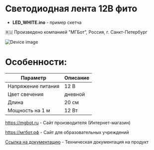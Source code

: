 # Светодиодная лента 12В фито


- **LED_WHITE.ino** - пример скетча

🇷🇺 Произведено компанией "МГБот", Россия, г. Санкт-Петербург

![Device image](https://books.mgbot.ru/images/LED_WHITE.png)

# Особенности:

| Параметр    | Описание |
| ----------- | -----------|
| Напряжение питания   | 12 В|
| Цвет свечения       | дневной|
| Длина    | 20 см|
| Мощность на 1 м     | 12 Вт|

https://mgbot.ru  - Сайт производителя (Интернет-магазин)

https://мгбот.рф  - Сайт для образовательных учреждений

[Ссылка на документацию](https://books.mgbot.ru/devices/LED_WHITE.pdf) - Техническая документация на продукт